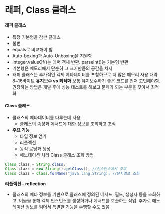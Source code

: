 # 래퍼, Class 클래스
#### 래퍼 클래스
- 특정 기본형을 감싼 클래스
- 불변
- equals로 비교해야 함
- Auto-boxing과 Auto-Unboxing을 지원함
- Integer.valueOf()는 래퍼 객체 반환. parseInt()는 기본형 반환
- 기본형은 메모리에서 단순히 그 크기만큼의 공간을 차지
- 래퍼 클래스는 추가적인 객체 메타데이터를 포함하므로 더 많은 메모리 사용 대략 8~16바이트
  **유지보수 vs 최적화**
  보통 유지보수하기 좋은 코드를 먼저 고민해야함.
  권장하는 방법은 개발 후에 성능 테스트를 해보고 문제가 되는 부분을 찾아서 최적화

#### Class 클래스
- 클래스의 메타데이터를 다루는데 사용
    - 클래스의 속성과 메서드에 대한 정보를 조회하고 조작
- **주요 기능**
    - 타입 정보 얻기
    - 리플렉션
    - 동적 로딩과 생성
    - 애노테이션 처리
      Class 클래스 조회 방법
```java
Class clazz = String.class;
Class clazz = new String().getClass(); //인스턴스에서 조회
Class clazz = Class.forName("java.lang.String); //문자열로 조회
```
**리플렉션 - reflection**
- 클래스의 메타 정보를 기반으로 클래스에 정의된 메서드, 필드, 생성자 등을 조회하고, 이들을 통해 객체 인스턴스를 생성하거나 메서드를 호출하는 작업. 추가로 애노테이션 정보를 읽어서 특별한 기능을 수행할 수도 있음
